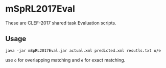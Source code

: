 # mSpRL2017Eval
These are CLEF-2017 shared task Evaluation scripts.

## Usage
```
java -jar mSpRL2017Eval.jar actual.xml predicted.xml resutls.txt o/e
```

use `o` for overlapping matching and `e` for exact matching.
